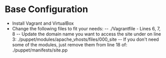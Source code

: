 # Base Configuration #

- Install Vagrant and VirtualBox
- Change the following files to fit your needs:
-- ./Vagrantfile - Lines 6, 7, 8
-- Update the domain name you want to access the site under on line 3: ./puppet/modules/apache_vhosts/files/000_site
-- If you don't need some of the modules, just remove them from line 18 of: ./puppet/manifests/site.pp


